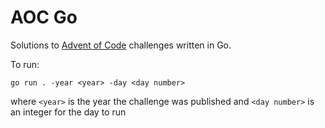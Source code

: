 # AOC Go

Solutions to [Advent of Code](https://adventofcode.com/) challenges written in Go.

To run:
```shell
go run . -year <year> -day <day number>
```
where `<year>` is the year the challenge was published and `<day number>` is an integer for the day to run 
